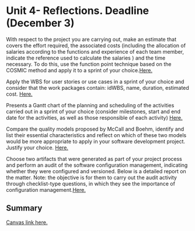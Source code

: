 # Unit 4- Reflections. Deadline (December 3)
With respect to the project you are carrying out, make an estimate that covers the effort required, the associated costs (including the allocation of salaries according to the functions and experience of each team member, indicate the reference used to calculate the salaries ) and the time necessary. To do this, use the function point technique based on the COSMIC method and apply it to a sprint of your choice.[Here.](https://github.com/Giuseph-CT/FIS-Proyecto-2023/blob/PD-4/Estimation%20by%20cosmic%20method.md)

Apply the WBS for user stories or use cases in a sprint of your choice and consider that the work packages contain: idWBS, name, duration, estimated cost. [Here.](https://github.com/Giuseph-CT/FIS-Proyecto-2023/blob/PD-4/Work%20Breakdown%20Structure%20%28WBS%29.md)

Presents a Gantt chart of the planning and scheduling of the
activities carried out in a sprint of your choice (consider milestones, start and end date for the activities, as well as those responsible of each activity) [Here.](https://github.com/Giuseph-CT/FIS-Proyecto-2023/blob/PD-4/diagram%20evidence.md)

Compare the quality models proposed by McCall and Boehm, identify and list their essential characteristics and reflect on which of these two models would be more appropriate to apply in your software development project. Justify your choice. [Here. ](https://github.com/Giuseph-CT/FIS-Proyecto-2023/blob/PD-4/Comparison%20of%20Quality%20Models:%20McCall%20vs.%20Boehm.md)

Choose two artifacts that were generated as part of your project process and perform an audit of the software configuration management, indicating whether they were configured and versioned. Below is a detailed report on the matter.
Note: the objective is for them to carry out the audit activity through checklist-type questions, in which they see the importance of configuration management.[Here.](https://github.com/Giuseph-CT/FIS-Proyecto-2023/blob/PD-4/Software%20Configuration%20Management%20Audit%20Report.md)
## Summary
[Canvas link here.](https://www.canva.com/design/DAF1-28dpDk/KpjgfbFzVVL0APBRHRWLUA/watch?utm_content=DAF1-28dpDk&utm_campaign=designshare&utm_medium=link&utm_source=editor)

